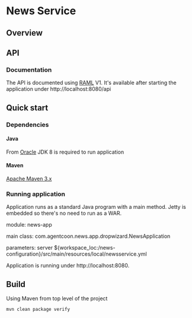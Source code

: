 # News Service

## Overview


## API

### Documentation

The API is documented using [RAML](http://raml.org/) V1.
It's available after starting the application under http://localhost:8080/api


## Quick start

### Dependencies

#### Java
From [Oracle](http://www.oracle.com/technetwork/java/javase/downloads/index.html)
JDK 8 is required to run application

#### Maven
[Apache Maven 3.x](http://maven.apache.org/download.cgi)


### Running application

Application runs as a standard Java program with a main method. Jetty is embedded so there's no need to run as a WAR.

module: news-app

main class: com.agentcoon.news.app.dropwizard.NewsApplication

parameters: server ${workspace_loc:/news-configuration}/src/main/resources/local/newsservice.yml

Application is running under http://localhost:8080.

## Build

Using Maven from top level of the project
```
mvn clean package verify
```
